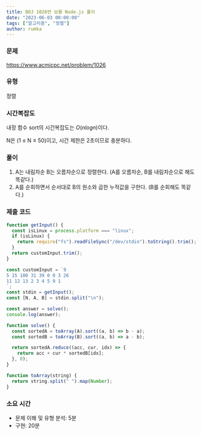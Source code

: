```yaml
---
title: BOJ 1026번 보물 Node.js 풀이
date: "2023-06-03 00:00:00"
tags: ["알고리즘", "정렬"]
author: rumka
---
```


### 문제

https://www.acmicpc.net/problem/1026

### 유형

정렬

### 시간복잡도

내장 함수 sort의 시간복잡도는 $O(nlogn)$이다.

N은 (1 ≤ N ≤ 50)이고, 시간 제한은 2초이므로 충분하다.

### 풀이

1. A는 내림차순 B는 오름차순으로 정렬한다.
   (A를 오름차순, B를 내림차순으로 해도 똑같다.)
2. A를 순회하면서 순서대로 B의 원소와 곱한 누적값을 구한다.
   (B를 순회해도 똑같다.)

### 제출 코드

```jsx
function getInput() {
  const isLinux = process.platform === "linux";
  if (isLinux) {
    return require("fs").readFileSync("/dev/stdin").toString().trim();
  }
  return customInput.trim();
}

const customInput = `9
5 15 100 31 39 0 0 3 26
11 12 13 2 3 4 5 9 1
`;
const stdin = getInput();
const [N, A, B] = stdin.split("\n");

const answer = solve();
console.log(answer);

function solve() {
  const sortedA = toArray(A).sort((a, b) => b - a);
  const sortedB = toArray(B).sort((a, b) => a - b);

  return sortedA.reduce((acc, cur, idx) => {
    return acc + cur * sortedB[idx];
  }, 0);
}

function toArray(string) {
  return string.split(" ").map(Number);
}
```

### 소요 시간

- 문제 이해 및 유형 분석: 5분
- 구현: 20분
